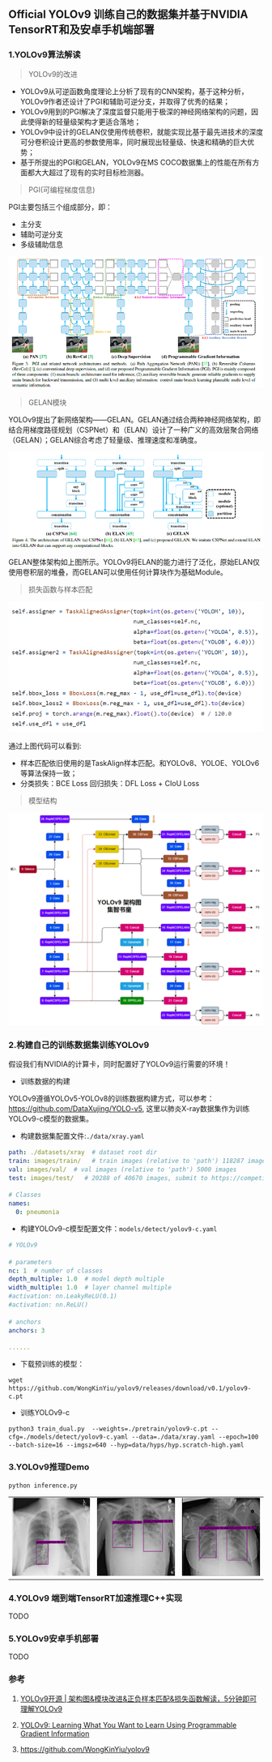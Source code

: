 ## Official YOLOv9 训练自己的数据集并基于NVIDIA TensorRT和及安卓手机端部署

### 1.YOLOv9算法解读

> YOLOv9的改进

+ YOLOv9从可逆函数角度理论上分析了现有的CNN架构，基于这种分析，YOLOv9作者还设计了PGI和辅助可逆分支，并取得了优秀的结果；
+ YOLOv9用到的PGI解决了深度监督只能用于极深的神经网络架构的问题，因此使得新的轻量级架构才更适合落地；
+ YOLOv9中设计的GELAN仅使用传统卷积，就能实现比基于最先进技术的深度可分卷积设计更高的参数使用率，同时展现出轻量级、快速和精确的巨大优势；
+ 基于所提出的PGI和GELAN，YOLOv9在MS COCO数据集上的性能在所有方面都大大超过了现有的实时目标检测器。


> PGI(可编程梯度信息)

PGI主要包括三个组成部分，即：

+ 主分支
+ 辅助可逆分支
+ 多级辅助信息

![](docs/PGI.png)

> GELAN模块

YOLOv9提出了新网络架构——GELAN。GELAN通过结合两种神经网络架构，即结合用梯度路径规划（CSPNet）和（ELAN）设计了一种广义的高效层聚合网络（GELAN）；GELAN综合考虑了轻量级、推理速度和准确度。

![](docs/GELAN.png)

GELAN整体架构如上图所示。YOLOv9将ELAN的能力进行了泛化，原始ELAN仅使用卷积层的堆叠，而GELAN可以使用任何计算块作为基础Module。

> 损失函数与样本匹配

![](docs/loss.png)

通过上图代码可以看到:
+ 样本匹配依旧使用的是TaskAlign样本匹配。和YOLOv8、YOLOE、YOLOv6等算法保持一致；
+ 分类损失：BCE Loss 回归损失：DFL Loss + CIoU Loss

> 模型结构

![](docs/yolov9.png)



### 2.构建自己的训练数据集训练YOLOv9

假设我们有NVIDIA的计算卡，同时配置好了YOLOv9运行需要的环境！

+ 训练数据的构建

YOLOv9遵循YOLOv5-YOLOv8的训练数据构建方式，可以参考：<https://github.com/DataXujing/YOLO-v5>, 这里以肺炎X-ray数据集作为训练YOLOv9-c模型的数据集。

+ 构建数据集配置文件:`./data/xray.yaml`

```yaml
path: ./datasets/xray  # dataset root dir
train: images/train/   # train images (relative to 'path') 118287 images
val: images/val/  # val images (relative to 'path') 5000 images
test: images/test/   # 20288 of 40670 images, submit to https://competitions.codalab.org/competitions/20794

# Classes
names:
  0: pneumonia

```

+ 构建YOLOv9-c模型配置文件：`models/detect/yolov9-c.yaml`

```yaml
# YOLOv9

# parameters
nc: 1  # number of classes
depth_multiple: 1.0  # model depth multiple
width_multiple: 1.0  # layer channel multiple
#activation: nn.LeakyReLU(0.1)
#activation: nn.ReLU()

# anchors
anchors: 3

......
```

+ 下载预训练的模型：

```shell
wget https://github.com/WongKinYiu/yolov9/releases/download/v0.1/yolov9-c.pt
```

+ 训练YOLOv9-c

```shell
python3 train_dual.py  --weights=./pretrain/yolov9-c.pt --cfg=./models/detect/yolov9-c.yaml --data=./data/xray.yaml --epoch=100 --batch-size=16 --imgsz=640 --hyp=data/hyps/hyp.scratch-high.yaml
```

### 3.YOLOv9推理Demo

```python
python inference.py
```

|  |  |  |
| ------ | ------ | ------ |
| ![](docs/6.jpg) | ![](docs/58.jpg)  | ![](docs/150.jpg)  |


### 4.YOLOv9 端到端TensorRT加速推理C++实现

TODO


### 5.YOLOv9安卓手机部署

TODO


### 参考

1. [YOLOv9开源 | 架构图&模块改进&正负样本匹配&损失函数解读，5分钟即可理解YOLOv9](https://mp.weixin.qq.com/s/31NlBknx4PcXipfuV2w6hw)

2. [YOLOv9: Learning What You Want to Learn Using Programmable Gradient Information](https://arxiv.org/abs/2402.13616)

3. https://github.com/WongKinYiu/yolov9


